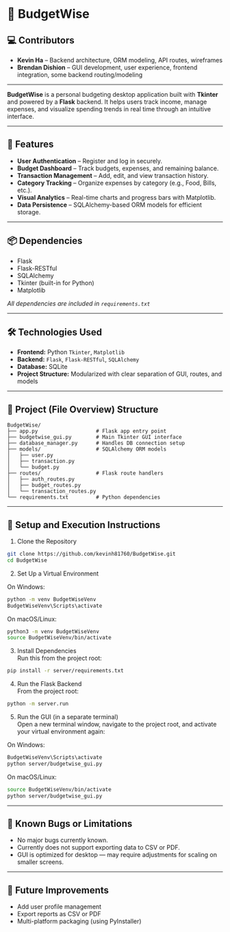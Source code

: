# 💸 BudgetWise

## 💻 Contributors

- **Kevin Ha** – Backend architecture, ORM modeling, API routes, wireframes
- **Brendan Dishion** – GUI development, user experience, frontend integration, some backend routing/modeling

---

**BudgetWise** is a personal budgeting desktop application built with **Tkinter** and powered by a **Flask** backend. It helps users track income, manage expenses, and visualize spending trends in real time through an intuitive interface.

---

## 📌 Features

- **User Authentication** – Register and log in securely.
- **Budget Dashboard** – Track budgets, expenses, and remaining balance.
- **Transaction Management** – Add, edit, and view transaction history.
- **Category Tracking** – Organize expenses by category (e.g., Food, Bills, etc.).
- **Visual Analytics** – Real-time charts and progress bars with Matplotlib.
- **Data Persistence** – SQLAlchemy-based ORM models for efficient storage.

---

## 📦 Dependencies

- Flask
- Flask-RESTful
- SQLAlchemy
- Tkinter (built-in for Python)
- Matplotlib

*All dependencies are included in `requirements.txt`*

---

## 🛠️ Technologies Used

- **Frontend:** Python `Tkinter`, `Matplotlib`
- **Backend:** `Flask`, `Flask-RESTful`, `SQLAlchemy`
- **Database:** SQLite
- **Project Structure:** Modularized with clear separation of GUI, routes, and models

---

## 📁 Project (File Overview) Structure

```
BudgetWise/
├── app.py                   # Flask app entry point
├── budgetwise_gui.py        # Main Tkinter GUI interface
├── database_manager.py      # Handles DB connection setup
├── models/                  # SQLAlchemy ORM models
│   ├── user.py
│   ├── transaction.py
│   └── budget.py
├── routes/                  # Flask route handlers
│   ├── auth_routes.py
│   ├── budget_routes.py
│   └── transaction_routes.py
└── requirements.txt         # Python dependencies
```

---

## 🚀 Setup and Execution Instructions

1. Clone the Repository
```bash
git clone https://github.com/kevinh81760/BudgetWise.git
cd BudgetWise
```

2. Set Up a Virtual Environment

On Windows:
```bash
python -m venv BudgetWiseVenv
BudgetWiseVenv\Scripts\activate
```

On macOS/Linux:
```bash
python3 -m venv BudgetWiseVenv
source BudgetWiseVenv/bin/activate
```

3. Install Dependencies  
Run this from the project root:
```bash
pip install -r server/requirements.txt
```

4. Run the Flask Backend  
From the project root:
```bash
python -m server.run
```

5. Run the GUI (in a separate terminal)  
Open a new terminal window, navigate to the project root, and activate your virtual environment again:

On Windows:
```bash
BudgetWiseVenv\Scripts\activate
python server/budgetwise_gui.py
```

On macOS/Linux:
```bash
source BudgetWiseVenv/bin/activate
python server/budgetwise_gui.py
```

---

## 🐞 Known Bugs or Limitations

- No major bugs currently known.
- Currently does not support exporting data to CSV or PDF.
- GUI is optimized for desktop — may require adjustments for scaling on smaller screens.

---

## 📌 Future Improvements

- Add user profile management  
- Export reports as CSV or PDF  
- Multi-platform packaging (using PyInstaller)